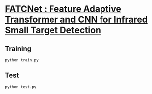 # [FATCNet : Feature Adaptive Transformer and CNN for Infrared Small Target Detection]()

## Training

```
python train.py
```

## Test

```
python test.py
```
